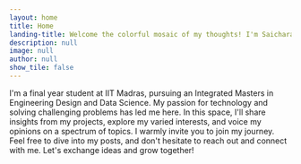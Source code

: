 ```yaml
---
layout: home
title: Home
landing-title: Welcome the colorful mosaic of my thoughts! I'm Saicharan, your guide through this kaleidoscope of ideas.
description: null
image: null
author: null
show_tile: false
---
```


I'm a final year student at IIT Madras, pursuing an Integrated Masters in Engineering Design and Data Science. My passion for technology and solving challenging problems has led me here. In this space, I'll share insights from my projects, explore my varied interests, and voice my opinions on a spectrum of topics. I warmly invite you to join my journey. Feel free to dive into my posts, and don't hesitate to reach out and connect with me. Let's exchange ideas and grow together!